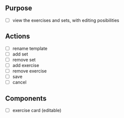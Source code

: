 ## Purpose
- [ ] view the exercises and sets, with editing posibilities
## Actions
- [ ] rename template
- [ ] add set
- [ ] remove set
- [ ] add exercise
- [ ] remove exercise
- [ ] save
- [ ] cancel
## Components
- [ ] exercise card (editable)